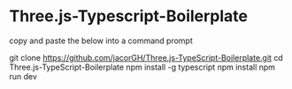 # Three.js-Typescript-Boilerplate
copy and paste the below into a command prompt

git clone https://github.com/jacorGH/Three.js-TypeScript-Boilerplate.git
cd Three.js-TypeScript-Boilerplate
npm install -g typescript
npm install
npm run dev
